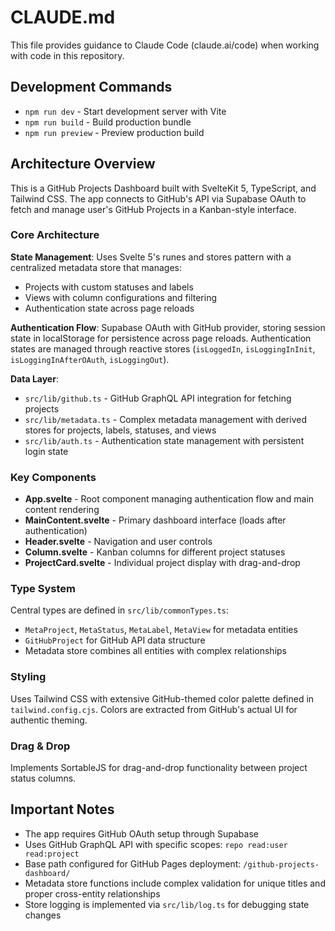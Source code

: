 # CLAUDE.md

This file provides guidance to Claude Code (claude.ai/code) when working with code in this repository.

## Development Commands

- `npm run dev` - Start development server with Vite
- `npm run build` - Build production bundle
- `npm run preview` - Preview production build

## Architecture Overview

This is a GitHub Projects Dashboard built with SvelteKit 5, TypeScript, and Tailwind CSS. The app connects to GitHub's API via Supabase OAuth to fetch and manage user's GitHub Projects in a Kanban-style interface.

### Core Architecture

**State Management**: Uses Svelte 5's runes and stores pattern with a centralized metadata store that manages:
- Projects with custom statuses and labels
- Views with column configurations and filtering
- Authentication state across page reloads

**Authentication Flow**: Supabase OAuth with GitHub provider, storing session state in localStorage for persistence across page reloads. Authentication states are managed through reactive stores (`isLoggedIn`, `isLoggingInInit`, `isLoggingInAfterOAuth`, `isLoggingOut`).

**Data Layer**:
- `src/lib/github.ts` - GitHub GraphQL API integration for fetching projects
- `src/lib/metadata.ts` - Complex metadata management with derived stores for projects, labels, statuses, and views
- `src/lib/auth.ts` - Authentication state management with persistent login state

### Key Components

- **App.svelte** - Root component managing authentication flow and main content rendering
- **MainContent.svelte** - Primary dashboard interface (loads after authentication)
- **Header.svelte** - Navigation and user controls
- **Column.svelte** - Kanban columns for different project statuses
- **ProjectCard.svelte** - Individual project display with drag-and-drop

### Type System

Central types are defined in `src/lib/commonTypes.ts`:
- `MetaProject`, `MetaStatus`, `MetaLabel`, `MetaView` for metadata entities
- `GitHubProject` for GitHub API data structure
- Metadata store combines all entities with complex relationships

### Styling

Uses Tailwind CSS with extensive GitHub-themed color palette defined in `tailwind.config.cjs`. Colors are extracted from GitHub's actual UI for authentic theming.

### Drag & Drop

Implements SortableJS for drag-and-drop functionality between project status columns.

## Important Notes

- The app requires GitHub OAuth setup through Supabase
- Uses GitHub GraphQL API with specific scopes: `repo read:user read:project`
- Base path configured for GitHub Pages deployment: `/github-projects-dashboard/`
- Metadata store functions include complex validation for unique titles and proper cross-entity relationships
- Store logging is implemented via `src/lib/log.ts` for debugging state changes